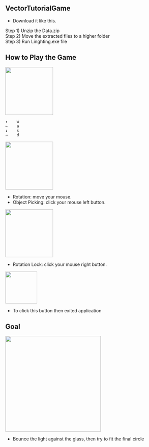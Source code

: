## VectorTutorialGame

- Download it like this.

Step 1) Unzip the Data.zip    
Step 2) Move the extracted files to a higher folder    
Step 3) Run Linghting.exe file    


## How to Play the Game

<div>
    <img width="150" src="https://user-images.githubusercontent.com/19402132/77670893-27cc5180-6fca-11ea-9457-eb1317ee4d87.png">    
</div>

    ↑    w    
    ←    a    
    ↓    s    
    →    d    
    
<div>
    <img width="150" src="https://user-images.githubusercontent.com/19402132/77670887-269b2480-6fca-11ea-9687-7e4808038ad2.png">
</div>    

- Rotation: move your mouse.     
- Object Picking: click your mouse left button.     

<div>
    <img width="150" src="https://user-images.githubusercontent.com/19402132/77670891-2733bb00-6fca-11ea-8dbb-32ce949a2063.png">
</div>

- Rotation Lock: click your mouse right button.     


<div>
    <img width="100" src="https://user-images.githubusercontent.com/19402132/77669828-b7710080-6fc8-11ea-8d69-6733c23ea6c4.png">
</div>

- To click this button then exited application

## Goal

<div>
    <img width="300" src="https://user-images.githubusercontent.com/19402132/77670225-3f570a80-6fc9-11ea-94bf-db48d34f9aef.png">
</div>

- Bounce the light against the glass, then try to fit the final circle


